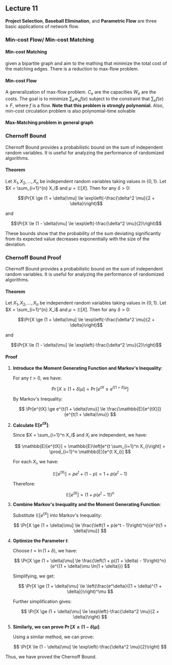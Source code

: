 ## Lecture 11

**Project Selection**, **Baseball Elimination**, and **Parametric Flow** are three basic applications of network flow.

### Min-cost Flow/ Min-cost Matching
#### Min-cost Matching
given a bipartite graph and aim to the mathing that minimize the total cost of the matching edges. There is a reduction to max-flow problem.
#### Min-cost Flow
A generalization of max-flow problem. $C_e$ are the capacities $W_e$ are the costs. The goal is to minimize $\sum_e{w_ef(e)}$ subject to the constraint that $\sum_e{f(e)}\ge F$, where $f$ is a flow. **Note that this problem is strongly polynomial.** Also, min-cost circulation problem is also polynomial-time solvable
#### Max-Matching problem in general graph

### Chernoff Bound

Chernoff Bound provides a probabilistic bound on the sum of independent random variables. It is useful for analyzing the performance of randomized algorithms.

#### Theorem
Let $X_1, X_2, \dots, X_n$ be independent random variables taking values in $\{0, 1\}$. Let $X = \sum_{i=1}^{n} X_i$ and $\mu = \mathbb{E}[X]$. Then for any $\delta > 0$:

$$\Pr[X \ge (1 + \delta)\mu] \le \exp\left(-\frac{\delta^2 \mu}{2 + \delta}\right)$$

and

$$\Pr[X \le (1 - \delta)\mu] \le \exp\left(-\frac{\delta^2 \mu}{2}\right)$$

These bounds show that the probability of the sum deviating significantly from its expected value decreases exponentially with the size of the deviation.

### Chernoff Bound Proof

Chernoff Bound provides a probabilistic bound on the sum of independent random variables. It is useful for analyzing the performance of randomized algorithms.

#### Theorem
Let $X_1, X_2, \dots, X_n$ be independent random variables taking values in $\{0, 1\}$. Let $X = \sum_{i=1}^{n} X_i$ and $\mu = \mathbb{E}[X]$. Then for any $\delta > 0$:

$$\Pr[X \ge (1 + \delta)\mu] \le \exp\left(-\frac{\delta^2 \mu}{2 + \delta}\right)$$

and

$$\Pr[X \le (1 - \delta)\mu] \le \exp\left(-\frac{\delta^2 \mu}{2}\right)$$

#### Proof

1. **Introduce the Moment Generating Function and Markov's Inequality**:

   For any $t > 0$, we have:

   $$
   \Pr[X \ge (1 + \delta)\mu] = \Pr[e^{tX} \ge e^{t(1 + \delta)\mu}]
   $$

   By Markov's Inequality:

   $$
   \Pr[e^{tX} \ge e^{t(1 + \delta)\mu}] \le \frac{\mathbb{E}[e^{tX}]}{e^{t(1 + \delta)\mu}}
   $$

2. **Calculate $\mathbb{E}[e^{tX}]$**:

   Since $X = \sum_{i=1}^n X_i$ and $X_i$ are independent, we have:

   $$
   \mathbb{E}[e^{tX}] = \mathbb{E}\left[e^{t \sum_{i=1}^n X_i}\right] = \prod_{i=1}^n \mathbb{E}[e^{t X_i}]
   $$

   For each $X_i$, we have:

   $$
   \mathbb{E}[e^{t X_i}] = p e^t + (1 - p) = 1 + p(e^t - 1)
   $$

   Therefore:

   $$
   \mathbb{E}[e^{tX}] = \left(1 + p(e^t - 1)\right)^n
   $$

3. **Combine Markov's Inequality and the Moment Generating Function**:

   Substitute $\mathbb{E}[e^{tX}]$ into Markov's Inequality:

   $$
   \Pr[X \ge (1 + \delta)\mu] \le \frac{\left(1 + p(e^t - 1)\right)^n}{e^{t(1 + \delta)\mu}}
   $$

4. **Optimize the Parameter $t$**:

   Choose $t = \ln(1 + \delta)$, we have:

   $$
   \Pr[X \ge (1 + \delta)\mu] \le \frac{\left(1 + p((1 + \delta) - 1)\right)^n}{e^{(1 + \delta)\mu \ln(1 + \delta)}}
   $$

   Simplifying, we get:

   $$
   \Pr[X \ge (1 + \delta)\mu] \le \left(\frac{e^\delta}{(1 + \delta)^{1 + \delta}}\right)^\mu
   $$

   Further simplification gives:

   $$
   \Pr[X \ge (1 + \delta)\mu] \le \exp\left(-\frac{\delta^2 \mu}{2 + \delta}\right)
   $$

5. **Similarly, we can prove $\Pr[X \le (1 - \delta)\mu]$**:

   Using a similar method, we can prove:

   $$
   \Pr[X \le (1 - \delta)\mu] \le \exp\left(-\frac{\delta^2 \mu}{2}\right)
   $$

Thus, we have proved the Chernoff Bound.
